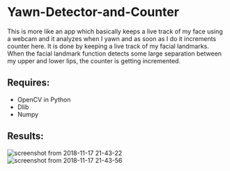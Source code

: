 # Yawn-Detector-and-Counter

This is more like an app which basically keeps a live track of my face using a webcam and it analyzes when I yawn and as soon as I do it increments counter here. It is done by keeping a live track of my facial landmarks. When the facial landmark function detects some large separation between my upper and lower lips, the counter is getting incremented.

## Requires:
   * OpenCV in Python
   * Dlib
   * Numpy
   
## Results:

![screenshot from 2018-11-17 21-43-22](https://user-images.githubusercontent.com/40036314/48663191-756dab80-eab2-11e8-8cc3-653ef6048032.png)
![screenshot from 2018-11-17 21-43-56](https://user-images.githubusercontent.com/40036314/48663192-756dab80-eab2-11e8-9101-42f3d17189db.png)
